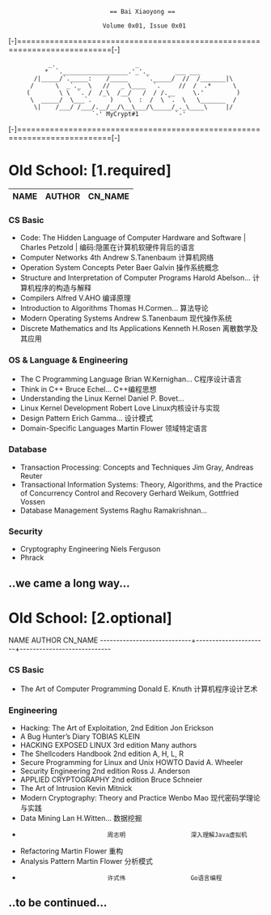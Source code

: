                                 == Bai Xiaoyong ==

                              Volume 0x01, Issue 0x01

[-]==========================================================================[-]

               _.                      _
              *  `.__________________.'_'._       ___ ___
           /|_____/`._____:    /_____     `._____/  //  /_______|\
          /      \  _`._  \   //   _ \____  `.     //  /  .*      \
         (        \ \  `. /  /_\  /__/   /  / /.__     \.'         )
          \  _____/  \___`.     )    \  :  /  \ `.  \   \_______  /
           \|    /___/ /___/.__/__/\__\___/\_____/_._\____\     |/
                           `-' MyCrypt#1          `-'

[-]==========================================================================[-]

# Old School: [1.required] #
  NAME            |            AUTHOR          |       CN_NAME
----------------------------|----------------------|----------------------------
### CS Basic ###
* Code: The Hidden Language of Computer Hardware and Software | Charles Petzold | 编码:隐匿在计算机软硬件背后的语言   
* Computer Networks 4th       Andrew S.Tanenbaum     计算机网络
* Operation System Concepts   Peter Baer Galvin      操作系统概念               
* Structure and Interpretation of Computer Programs
                              Harold Abelson...      计算机程序的构造与解释
* Compilers                   Alfred V.AHO           编译原理
* Introduction to Algorithms  Thomas H.Cormen...     算法导论
* Modern Operating Systems    Andrew S.Tanenbaum     现代操作系统
* Discrete Mathematics and Its Applications
                              Kenneth H.Rosen        离散数学及其应用

### OS & Language & Engineering ###
* The C Programming Language  Brian W.Kernighan...   C程序设计语言
* Think in C++                Bruce Echel...         C++编程思想
* Understanding the Linux Kernel
                              Daniel P. Bovet...
* Linux Kernel Development    Robert Love            Linux内核设计与实现
* Design Pattern              Erich Gamma...         设计模式
* Domain-Specific Languages   Martin Flower          领域特定语言

### Database ###
* Transaction Processing: Concepts and Techniques
                              Jim Gray, Andreas Reuter
* Transactional Information Systems: Theory, Algorithms,
     and the Practice of Concurrency Control and Recovery 
                              Gerhard Weikum, Gottfried Vossen
* Database Management Systems Raghu Ramakrishnan...

### Security ###
* Cryptography Engineering    Niels Ferguson
* Phrack

..we came a long way...
--------------------------------------------------------------------------------


# Old School: [2.optional] #
  NAME                        AUTHOR                 CN_NAME
----------------------------+----------------------+----------------------------
### CS Basic ###
* The Art of Computer Programming
                              Donald E. Knuth        计算机程序设计艺术

### Engineering ###
* Hacking: The Art of Exploitation, 2nd Edition 
                              Jon Erickson
* A Bug Hunter’s Diary        TOBIAS KLEIN
* HACKING EXPOSED LINUX 3rd edition
                              Many authors
* The Shellcoders Handbook 2nd edition
                              A, H, L, R
* Secure Programming for Linux and Unix HOWTO
                              David A. Wheeler
* Security Engineering 2nd edition
                              Ross J. Anderson
* APPLIED CRYPTOGRAPHY 2nd edition
                              Bruce Schneier
* The Art of Intrusion        Kevin Mitnick
* Modern Cryptography: Theory and Practice
                              Wenbo Mao              现代密码学理论与实践
* Data Mining                 Lan H.Witten...        数据挖掘
*                             周志明                  深入理解Java虚拟机
* Refactoring                 Martin Flower          重构
* Analysis Pattern            Martin Flower          分析模式
*                             许式伟                  Go语言编程

..to be continued...
--------------------------------------------------------------------------------
